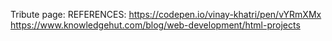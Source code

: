 Tribute page: 
REFERENCES: 
https://codepen.io/vinay-khatri/pen/vYRmXMx
https://www.knowledgehut.com/blog/web-development/html-projects
